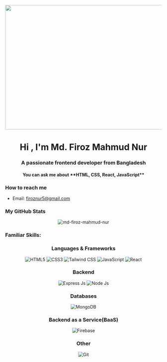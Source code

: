 <p align="center">
  <img width="800" height="400" src="https://i.ibb.co/6Z4CyHJ/360-F-308823955-XTMT8-TNKm-OYn-PEwm-Emfnskg-Nq-Qv3h-QE5.jpg" alt="">
</p>

<h1 align="center">Hi , I'm Md. Firoz Mahmud Nur</h1>
<h3 align="center">A passionate frontend developer from Bangladesh</h3>
<h4 align="center">You can ask me about **HTML, CSS, React, JavaScript**</h3>

### How to reach me

- Email: [firoznur5@gmail.com](mailto:firoznur5@gmail.com)

### My GitHub Stats

<p align="center"><img align="center" src="https://github-readme-streak-stats.herokuapp.com/?user=md-firoz-mahmud-nur&" alt="md-firoz-mahmud-nur"/></p>

<h3 align="left">Familiar Skills:</h3>
<h3 align="center">Languages & Frameworks</h3>
<p align="center">
  <img src="https://img.shields.io/badge/-HTML5-E34F26?style=for-the-badge&logo=html5&logoColor=white" alt="HTML5" />
  <img src="https://img.shields.io/badge/-CSS3-1572B6?style=for-the-badge&logo=css3&logoColor=white" alt="CSS3" />
   <img src="https://img.shields.io/badge/-Tailwind%20CSS-38B2AC?style=for-the-badge&logo=tailwind-css&logoColor=white" alt="Tailwind CSS" /> <img src="https://img.shields.io/badge/-JavaScript-F7DF1E?style=for-the-badge&logo=javascript&logoColor=333" alt="JavaScript" />
  <img src="https://img.shields.io/badge/-React-61DAFB?style=for-the-badge&logo=react&logoColor=333" alt="React" />

</p>
<h3 align="center">Backend </h3>
<p align="center">
  <img src="https://img.shields.io/badge/Express%20js-000000?style=for-the-badge&logo=express&logoColor=white" alt="Express Js" />
  <img src="https://img.shields.io/badge/Node.js-000000?style=for-the-badge&logo=node.js&logoColor=333" alt="Node Js" />

</p>
<h3 align="center">Databases</h3>
<p align="center">
  <img src="https://img.shields.io/badge/-MongoDB-47A248?style=for-the-badge&logo=mongodb&logoColor=white" alt="MongoDB" />
</p>

<h3 align="center">Backend as a Service(BaaS)</h3>
<p align="center">
  <img src="https://img.shields.io/badge/-Firebase-FFCA28?style=for-the-badge&logo=firebase&logoColor=white" alt="Firebase" />
</p>

<h3 align="center">Other</h3>
<p align="center">
  <img src="https://img.shields.io/badge/-Git-F05032?style=for-the-badge&logo=git&logoColor=white" alt="Git" />
</p>
